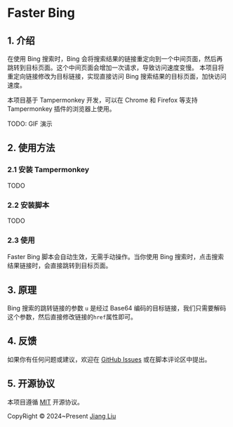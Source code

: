 # Faster Bing

## 1. 介绍

在使用 Bing 搜索时，Bing 会将搜索结果的链接重定向到一个中间页面，然后再跳转到目标页面。这个中间页面会增加一次请求，导致访问速度变慢。
本项目将重定向链接修改为目标链接，实现直接访问 Bing 搜索结果的目标页面，加快访问速度。

本项目基于 Tampermonkey 开发，可以在 Chrome 和 Firefox 等支持 Tampermonkey 插件的浏览器上使用。

TODO: GIF 演示

## 2. 使用方法

### 2.1 安装 Tampermonkey

TODO

### 2.2 安装脚本

TODO

### 2.3 使用

Faster Bing 脚本会自动生效，无需手动操作。当你使用 Bing 搜索时，点击搜索结果链接时，会直接跳转到目标页面。

## 3. 原理

Bing 搜索的跳转链接的参数 `u` 是经过 Base64 编码的目标链接，我们只需要解码这个参数，然后直接修改链接的`href`属性即可。

## 4. 反馈

如果你有任何问题或建议，欢迎在 [GitHub Issues](https://github.com/jiang-taibai/faster-bing/issues) 或在脚本评论区中提出。

## 5. 开源协议

本项目遵循 [MIT](https://opensource.org/licenses/MIT) 开源协议。

CopyRight © 2024~Present [Jiang Liu](https://coderjiang.com)
